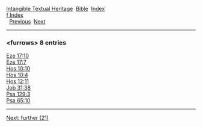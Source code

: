 [Intangible Textual Heritage](../../index)  [Bible](../index) 
[Index](index)   
[f Index](_f_)  
  [Previous](c04576)  [Next](c04578) 

------------------------------------------------------------------------

### &lt;furrows&gt; 8 entries

[Eze 17:10](../kjv/eze017.htm#010)  
[Eze 17:7](../kjv/eze017.htm#007)  
[Hos 10:10](../kjv/hos010.htm#010)  
[Hos 10:4](../kjv/hos010.htm#004)  
[Hos 12:11](../kjv/hos012.htm#011)  
[Job 31:38](../kjv/job031.htm#038)  
[Psa 129:3](../kjv/psa129.htm#003)  
[Psa 65:10](../kjv/psa065.htm#010)  

------------------------------------------------------------------------

[Next: further (21)](c04578)
